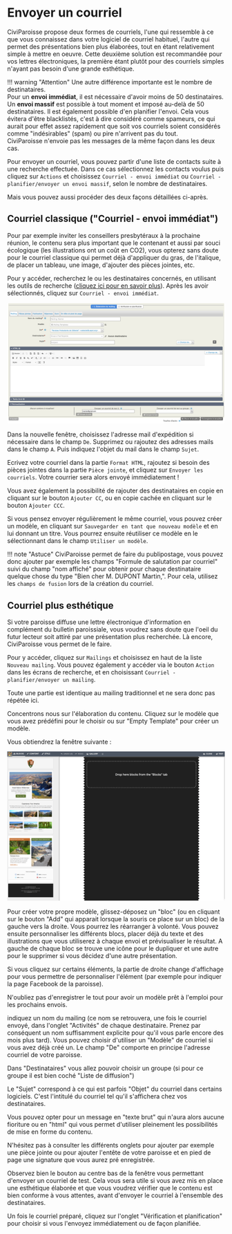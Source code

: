 # Envoyer un courriel

CiviParoisse propose deux formes de courriels, l'une qui ressemble à ce que vous connaissez dans votre logiciel de courriel habituel, l'autre qui permet des présentations bien plus élaborées, tout en étant relativement simple à mettre en oeuvre. Cette deuxième solution est recommandée pour vos lettres électroniques, la première étant plutôt pour des courriels simples n'ayant pas besoin d'une grande esthétique.

!!! warning "Attention" 
    Une autre différence importante est le nombre de destinataires.  
    Pour un **envoi immédiat**, il est nécessaire d'avoir moins de 50 destinataires.  
    Un **envoi massif** est possible à tout moment et imposé au-delà de 50 destinataires. Il est également possible d'en planifier l'envoi. Cela vous évitera d'être blacklistés, c'est à dire considéré comme spameurs, ce qui aurait pour effet assez rapidement que soit vos courriels soient considérés comme "indésirables" (spam) ou pire n'arrivent pas du tout.  
    CiviParoisse n'envoie pas les messages de la même façon dans les deux cas.

Pour envoyer un courriel, vous pouvez partir d'une liste de contacts suite à une recherche effectuée. Dans ce cas sélectionnez les contacts voulus puis cliquez sur `Actions` et choisissez `Courriel - envoi immédiat` ou `Courriel - planifier/envoyer un envoi massif`, selon le nombre de destinataires.

Mais vous pouvez aussi procéder des deux façons détaillées ci-après.

## Courriel classique ("Courriel - envoi immédiat")

Pour par exemple inviter les conseillers presbytéraux à la prochaine réunion, le contenu sera plus important que le contenant et aussi par souci écologique (les illustrations ont un coût en CO2), vous opterez sans doute pour le courriel classique qui permet déjà d'appliquer du gras, de l'italique, de placer un tableau, une image, d'ajouter des pièces jointes, etc.

Pour y accéder, recherchez le ou les destinataires concernés, en utilisant les outils de recherche ([cliquez ici pour en savoir plus](faire_des_recherches_sur_les_contacts.md)). Après les avoir sélectionnés, cliquez sur `Courriel - envoi immédiat`.

![mailing 1.png](img/mailing_1.png)

Dans la nouvelle fenêtre, choisissez l'adresse mail d'expédition si nécessaire dans le champ `De`. Supprimez ou rajoutez des adresses mails dans le champ `A`. Puis indiquez l'objet du mail dans le champ `Sujet`.

Ecrivez votre courriel dans la partie `Format HTML`, rajoutez si besoin des pièces jointes dans la partie `Pièce jointe`, et cliquez sur `Envoyer les courriels`. Votre courrier sera alors envoyé immédiatement !

Vous avez également la possibilité de rajouter des destinataires en copie en cliquant sur le bouton `Ajouter CC`, ou en copie cachée en cliquant sur le bouton `Ajouter CCC`.

Si vous pensez envoyer régulièrement le même courriel, vous pouvez créer un modèle, en cliquant sur `Sauvegarder en tant que nouveau modèle` et en lui donnant un titre. Vous pourrez ensuite réutiliser ce modèle en le sélectionnant dans le champ `Utiliser un modèle`.

!!! note "Astuce"
    CiviParoisse permet de faire du publipostage, vous pouvez donc ajouter par exemple les champs "Formule de salutation par courriel" suivi du champ "nom affiché" pour obtenir pour chaque destinataire quelque chose du type "Bien cher M. DUPONT Martin,". Pour cela, utilisez les `champs de fusion` lors de la création du courriel.

## Courriel plus esthétique

Si votre paroisse diffuse une lettre électronique d'information en complément du bulletin paroissiale, vous voudrez sans doute que l'oeil du futur lecteur soit attiré par une présentation plus recherchée. Là encore, CiviParoisse vous permet de le faire.

Pour y accéder, cliquez sur `Mailings` et choisissez en haut de la liste `Nouveau mailing`. Vous pouvez également y accéder via le bouton `Action` dans les écrans de recherche, et en choisissant `Courriel - planifier/envoyer un mailing`.

Toute une partie est identique au mailing traditionnel et ne sera donc pas répétée ici.

Concentrons nous sur l'élaboration du contenu. Cliquez sur le modèle que vous avez prédéfini pour le choisir ou sur "Empty Template" pour créer un modèle.

Vous obtiendrez la fenêtre suivante :

![mailing 2](img/mailing_2.png)

Pour créer votre propre modèle, glissez-déposez un "bloc" (ou en cliquant sur le bouton "Add" qui apparait lorsque la souris ce place sur un bloc) de la gauche vers la droite. Vous pourrez les réarranger à volonté. Vous pouvez ensuite personnaliser les différents blocs, placer déjà du texte et des illustrations que vous utiliserez à chaque envoi et prévisualiser le résultat.
A gauche de chaque bloc se trouve une icône pour le dupliquer et une autre pour le supprimer si vous décidez d'une autre présentation.

Si vous cliquez sur certains éléments, la partie de droite change d'affichage pour vous permettre de personnaliser l'élément (par exemple pour indiquer la page Facebook de la paroisse).

N'oubliez pas d'enregistrer le tout pour avoir un modèle prêt à l'emploi pour les prochains envois.






indiquez un nom du mailing (ce nom se retrouvera, une fois le courriel envoyé, dans l'onglet "Activités" de chaque destinataire. Prenez par conséquent un nom suffisamment explicite pour qu'il vous parle encore des mois plus tard).
Vous pouvez choisir d'utiliser un "Modèle" de courriel si vous avez déjà créé un.
Le champ "De" comporte en principe l'adresse courriel de votre paroisse.

Dans "Destinataires" vous allez pouvoir choisir un groupe (si pour ce groupe il est bien coché "Liste de diffusion")

Le "Sujet" correspond à ce qui est parfois "Objet" du courriel dans certains logiciels. C'est l'intitulé du courriel tel qu'il s'affichera chez vos destinataires.

Vous pouvez opter pour un message en "texte brut" qui n'aura alors aucune fioriture ou en "html" qui vous permet d'utiliser pleinement les possibilités de mise en forme du contenu.

N'hésitez pas à consulter les différents onglets pour ajouter par exemple une pièce jointe ou pour ajouter l'entête de votre paroisse et en pied de page une signature que vous aurez pré enregistrée.

Observez bien le bouton au centre bas de la fenêtre vous permettant d'envoyer un courriel de test. Cela vous sera utile si vous avez mis en place une esthétique élaborée et que vous voudrez vérifier que le contenu est bien conforme à vous attentes, avant d'envoyer le courriel à l'ensemble des destinataires.

Un fois le courriel préparé, cliquez sur l'onglet "Vérification et planification" pour choisir si vous l'envoyez immédiatement ou de façon planifiée.
